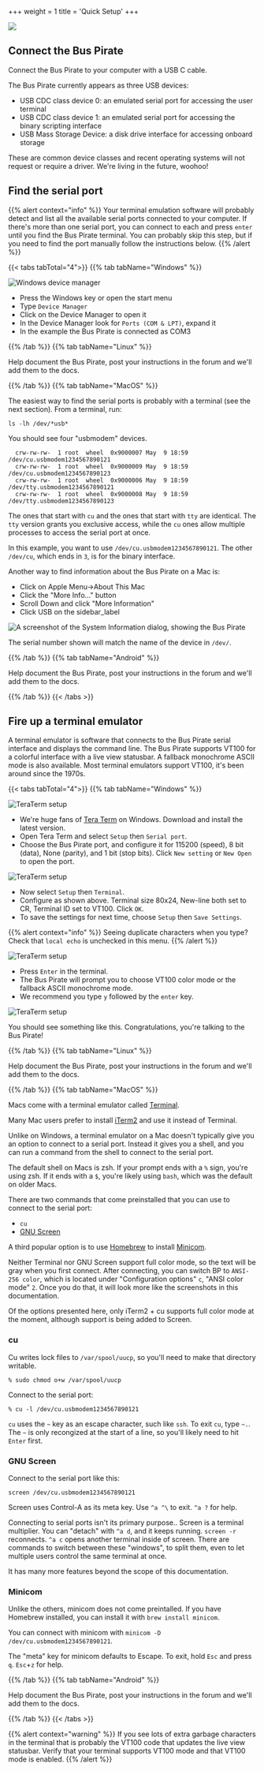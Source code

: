 +++
weight = 1
title = 'Quick Setup'
+++

![](/images/docs/fw/quicksetup-1024.jpg)

## Connect the Bus Pirate

Connect the Bus Pirate to your computer with a USB C cable.

The Bus Pirate currently appears as three USB devices:
- USB CDC class device 0: an emulated serial port for accessing the user terminal
- USB CDC class device 1: an emulated serial port for accessing the binary scripting interface
- USB Mass Storage Device: a disk drive interface for accessing onboard storage

These are common device classes and recent operating systems will not request or require a driver. We're living in the future, woohoo!

## Find the serial port

{{% alert context="info" %}}
Your terminal emulation software will probably detect and list all the available serial ports connected to your computer. If there's more than one serial port, you can connect to each and press ```enter``` until you find the Bus Pirate terminal. You can probably skip this step, but if you need to find the port manually follow the instructions below.
{{% /alert %}}

{{< tabs tabTotal="4">}}
{{% tab tabName="Windows" %}}

![Windows device manager](/images/docs/fw/serialport-windows.png)


- Press the Windows key or open the start menu
- Type ```Device Manager```
- Click on the Device Manager to open it
- In the Device Manager look for ```Ports (COM & LPT)```, expand it
- In the example the Bus Pirate is connected as COM3  


{{% /tab %}}
{{% tab tabName="Linux" %}}

Help document the Bus Pirate, post your instructions in the forum and we'll add them to the docs.

{{% /tab %}}
{{% tab tabName="MacOS" %}}

The easiest way to find the serial ports is probably with a terminal (see the next section).
From a terminal, run:

```
ls -lh /dev/*usb*
```

You should see four "usbmodem" devices.
```
  crw-rw-rw-  1 root  wheel  0x9000007 May  9 18:59 /dev/cu.usbmodem1234567890121
  crw-rw-rw-  1 root  wheel  0x9000009 May  9 18:59 /dev/cu.usbmodem1234567890123
  crw-rw-rw-  1 root  wheel  0x9000006 May  9 18:59 /dev/tty.usbmodem1234567890121
  crw-rw-rw-  1 root  wheel  0x9000008 May  9 18:59 /dev/tty.usbmodem1234567890123
```

The ones that start with `cu` and the ones that start with `tty` are identical. The `tty` version
grants you exclusive access, while the `cu` ones allow multiple processes to access the serial port at once.

In this example, you want to use `/dev/cu.usbmodem1234567890121`. The other `/dev/cu`, which ends in `3`, is
for the binary interface.


Another way to find information about the Bus Pirate on a Mac is: 
 - Click on Apple Menu->About This Mac
 - Click the "More Info..." button
 - Scroll Down and click "More Information"
 - Click USB on the sidebar_label

![A screenshot of the System Information dialog, showing the Bus Pirate](/images/docs/fw/mac-system-information.png)
  
The serial number shown will match the name of the device in `/dev/`.

{{% /tab %}}
{{% tab tabName="Android" %}}

Help document the Bus Pirate, post your instructions in the forum and we'll add them to the docs.

{{% /tab %}}
{{< /tabs >}}

## Fire up a terminal emulator

A terminal emulator is software that connects to the Bus Pirate serial interface and displays the command line. The Bus Pirate supports VT100 for a colorful interface with a live view statusbar. A fallback monochrome ASCII mode is also available. Most terminal emulators support VT100, it's been around since the 1970s.

{{< tabs tabTotal="4">}}
{{% tab tabName="Windows" %}}

![TeraTerm setup](/images/docs/fw/teraterm-setup-com.png)

- We're huge fans of [Tera Term](https://ttssh2.osdn.jp/index.html.en) on Windows. Download and install the latest version.
- Open Tera Term and select ```Setup``` then ```Serial port```.
- Choose the Bus Pirate port, and configure it for 115200 (speed), 8 bit (data), None (parity), and 1 bit (stop bits). Click ```New setting``` or ```New Open``` to open the port.

![TeraTerm setup](/images/docs/fw/teraterm-setup-term.png)

- Now select ```Setup``` then ```Terminal```.
- Configure as shown above. Terminal size 80x24, New-line both set to CR, Terminal ID set to VT100. Click ```OK```.
- To save the settings for next time, choose ```Setup``` then ```Save Settings```.

{{% alert context="info" %}}
Seeing duplicate characters when you type? Check that ```local echo``` is unchecked in this menu.
{{% /alert %}}

![TeraTerm setup](/images/docs/fw/teraterm-vt100.png)

- Press ```Enter``` in the terminal. 
- The Bus Pirate will prompt you to choose VT100 color mode or the fallback ASCII monochrome mode. 
- We recommend you type ```y``` followed by the ```enter``` key.

![TeraTerm setup](/images/docs/fw/teraterm-done.png)

You should see something like this. Congratulations, you're talking to the Bus Pirate!

{{% /tab %}}
{{% tab tabName="Linux" %}}

Help document the Bus Pirate, post your instructions in the forum and we'll add them to the docs.

{{% /tab %}}
{{% tab tabName="MacOS" %}}  

Macs come with a terminal emulator called [Terminal](https://en.wikipedia.org/wiki/Terminal_(macOS)).

Many Mac users prefer to install [iTerm2](https://iterm2.com/) and use it instead of Terminal.

Unlike on Windows, a terminal emulator on a Mac doesn't typically give you an option to connect to a serial port. Instead it gives you a shell,
and you can run a command from the shell to connect to the serial port.

The default shell on Macs is zsh. If your prompt ends with a `%` sign, you're using zsh. If it ends with a `$`, you're likely using `bash`, which was the default on older Macs.


There are two commands that come preinstalled that you can use to connect to the serial port:
  - `cu`
  - [GNU Screen](https://www.gnu.org/software/screen/)

 A third popular option is to use [Homebrew](https://brew.sh/) to install [Minicom](https://formulae.brew.sh/formula/minicom).


Neither Terminal nor GNU Screen support full color mode, so the text will be gray when you first connect. After connecting, you can
switch BP to `ANSI-256 color`, which is located under "Configuration options" `c`, "ANSI color mode" `2`. Once you do that,
it will look more like the screenshots in this documentation.

Of the options presented here, only iTerm2 + cu supports full color mode at the moment, although support is being added to Screen.

 ### cu

 Cu writes lock files to `/var/spool/uucp`, so you'll need to make that directory writable.
 ```
 % sudo chmod o+w /var/spool/uucp
 ```

 Connect to the serial port:
```
% cu -l /dev/cu.usbmodem1234567890121
```

`cu` uses the `~` key as an escape character, such like `ssh`.
To exit `cu`, type `~.`. The `~` is only recongized at the start of a line, so you'll likely need to hit `Enter` first.

### GNU Screen

Connect to the serial port like this:
```
screen /dev/cu.usbmodem1234567890121
```

Screen uses Control-A as its meta key. Use `^a ^\` to exit. `^a ?` for help.

Connecting to serial ports isn't its primary purpose.. Screen is a terminal multiplier. You can "detach" with `^a d`, and it keeps running. `screen -r` reconnects. `^a c` opens another terminal inside of screen. There are commands to switch between these "windows", to split them, even to let multiple users control the same terminal at once.

It has many more features beyond the scope of this documentation.

### Minicom

Unlike the others, minicom does not come preintalled. If you have Homebrew installed, you can install it with `brew install minicom`.

You can connect with minicom with `minicom -D /dev/cu.usbmodem1234567890121`.

The "meta" key for minicom defaults to Escape. To exit, hold `Esc` and press `q`. `Esc`+`z` for help.

{{% /tab %}}
{{% tab tabName="Android" %}}

Help document the Bus Pirate, post your instructions in the forum and we'll add them to the docs.

{{% /tab %}}
{{< /tabs >}}

{{% alert context="warning" %}}
If you see lots of extra garbage characters in the terminal that is probably the VT100 code that updates the live view statusbar. Verify that your terminal supports VT100 mode and that VT100 mode is enabled.
{{% /alert %}} 


